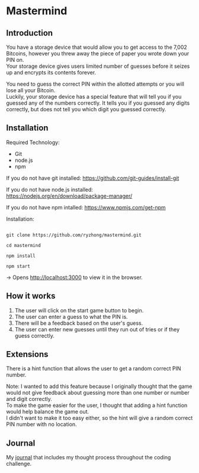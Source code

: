 # Mastermind

## Introduction

You have a storage device that would allow you to get access to the 7,002 Bitcoins, however you threw away the piece of paper you wrote down your PIN on.  
Your storage device gives users limited number of guesses before it seizes up and encrypts its contents forever.

You need to guess the correct PIN within the allotted attempts or you will lose all your Bitcoin.  
Luckily, your storage device has a special feature that will tell you if you guessed any of the numbers
correctly. It tells you if you guessed any digits correctly, but does not tell you which digit you 
guessed correctly.

## Installation

Required Technology:  
- Git
- node.js
- npm

If you do not have git installed: https://github.com/git-guides/install-git

If you do not have node.js installed: https://nodejs.org/en/download/package-manager/

If you do not have npm intalled: https://www.npmjs.com/get-npm


Installation:

```

git clone https://github.com/ryzhong/mastermind.git

cd mastermind

npm install

npm start

```

-> Opens [http://localhost:3000](http://localhost:3000) to view it in the browser.

## How it works

1. The user will click on the start game button to begin.
2. The user can enter a guess to what the PIN is.
3. There will be a feedback based on the user's guess.
4. The user can enter new guesses until they run out of tries or if they guess correctly.

## Extensions 

There is a hint function that allows the user to get a random correct PIN number.

Note: I wanted to add this feature because I originally thought that the game would not give feedback about guessing more than one number or number and digit correctly.  
To make the game easier for the user, I thought that adding a hint function would help balance the game out.  
I didn't want to make it too easy either, so the hint will give a random correct PIN number with no location.

## Journal

My [journal](https://docs.google.com/document/d/1e5KZlyN8xC27sb8LR8mzX5C5YhOGUlmrdKekhHh4SyM/edit?usp=sharing) that includes my thought process throughout the coding challenge.